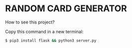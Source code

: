 # RANDOM CARD GENERATOR

How to see this project?

Copy this command in a new terminal:

```sh
$ pip3 install flask && python3 server.py
```
